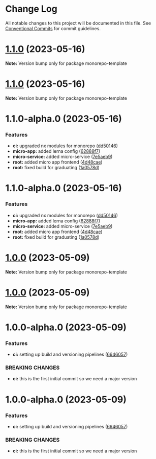 # Change Log

All notable changes to this project will be documented in this file.
See [Conventional Commits](https://conventionalcommits.org) for commit guidelines.

# [1.1.0](https://github.com/inscriptors/micro-app-template/compare/v1.1.0-alpha.0...v1.1.0) (2023-05-16)

**Note:** Version bump only for package monorepo-template

# [1.1.0](https://github.com/inscriptors/micro-app-template/compare/v1.1.0-alpha.0...v1.1.0) (2023-05-16)

**Note:** Version bump only for package monorepo-template

# 1.1.0-alpha.0 (2023-05-16)

### Features

-   **ci:** upgraded nx modules for monorepo ([dd50146](https://github.com/inscriptors/micro-app-template/commit/dd5014686e876fd94f94c7cc2d86cbe5aa8f468f))
-   **micro-app:** added lerna config ([62888f7](https://github.com/inscriptors/micro-app-template/commit/62888f77bec787ba4182c12bc4a75bf15bfa418b))
-   **micro-service:** added micro-service ([7e5aeb9](https://github.com/inscriptors/micro-app-template/commit/7e5aeb939d39f424f3f4cca75e175574f0fce2c3))
-   **root:** added micro app frontend ([4d48cae](https://github.com/inscriptors/micro-app-template/commit/4d48cae8d433ec8aed441ce7a24427ce57fc0b84))
-   **root:** fixed build for graduating ([1a0578d](https://github.com/inscriptors/micro-app-template/commit/1a0578dd3bc04f382559e58e5a27325a15fbd4bd))

# 1.1.0-alpha.0 (2023-05-16)

### Features

-   **ci:** upgraded nx modules for monorepo ([dd50146](https://github.com/inscriptors/micro-app-template/commit/dd5014686e876fd94f94c7cc2d86cbe5aa8f468f))
-   **micro-app:** added lerna config ([62888f7](https://github.com/inscriptors/micro-app-template/commit/62888f77bec787ba4182c12bc4a75bf15bfa418b))
-   **micro-service:** added micro-service ([7e5aeb9](https://github.com/inscriptors/micro-app-template/commit/7e5aeb939d39f424f3f4cca75e175574f0fce2c3))
-   **root:** added micro app frontend ([4d48cae](https://github.com/inscriptors/micro-app-template/commit/4d48cae8d433ec8aed441ce7a24427ce57fc0b84))
-   **root:** fixed build for graduating ([1a0578d](https://github.com/inscriptors/micro-app-template/commit/1a0578dd3bc04f382559e58e5a27325a15fbd4bd))

# [1.0.0](https://github.com/inscriptors/monorepo-template/compare/v1.0.0-alpha.0...v1.0.0) (2023-05-09)

**Note:** Version bump only for package monorepo-template

# [1.0.0](https://github.com/inscriptors/monorepo-template/compare/v1.0.0-alpha.0...v1.0.0) (2023-05-09)

**Note:** Version bump only for package monorepo-template

# 1.0.0-alpha.0 (2023-05-09)

### Features

-   **ci:** setting up build and versioning pipelines ([6646057](https://github.com/inscriptors/monorepo-template/commit/66460576ba1336d80c0eb5ec0564005f0118a4f9))

### BREAKING CHANGES

-   **ci:** this is the first initial commit so we need a major version

# 1.0.0-alpha.0 (2023-05-09)

### Features

-   **ci:** setting up build and versioning pipelines ([6646057](https://github.com/inscriptors/monorepo-template/commit/66460576ba1336d80c0eb5ec0564005f0118a4f9))

### BREAKING CHANGES

-   **ci:** this is the first initial commit so we need a major version
